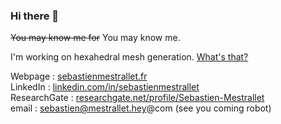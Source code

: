 ### Hi there 👋

~~You may know me for~~ You may know me.

I'm working on hexahedral mesh generation. [What's that?](https://www.hexalab.net/)

Webpage : [sebastienmestrallet.fr](https://sebastienmestrallet.fr/)<br>
LinkedIn : [linkedin.com/in/sebastienmestrallet](https://www.linkedin.com/in/sebastienmestrallet/)<br>
ResearchGate : [researchgate.net/profile/Sebastien-Mestrallet](https://www.researchgate.net/profile/Sebastien-Mestrallet)<br>
email : sebastien@mestrallet.hey@com (see you coming robot)<br>
